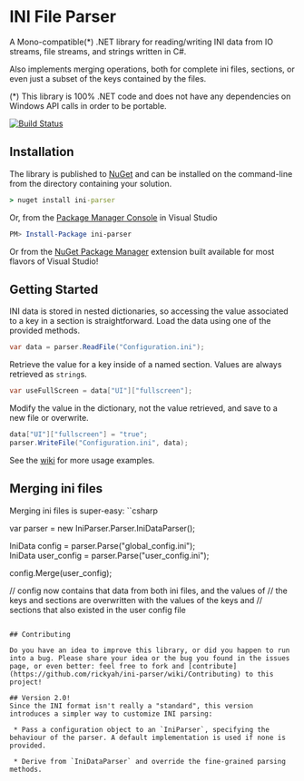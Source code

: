 # INI File Parser

A Mono-compatible(*) .NET library for reading/writing INI data from IO streams, file streams, and strings written in C#.

Also implements merging operations, both for complete ini files, sections, or even just a subset of the keys contained by the files.


(*) This library is 100% .NET code and does not have any dependencies on Windows API calls in order to be portable.

[![Build Status](https://travis-ci.org/rickyah/ini-parser.png?branch=master)](https://travis-ci.org/rickyah/ini-parser)

## Installation

The library is published to [NuGet](https://www.nuget.org/packages/ini-parser/) and can be installed on the command-line from the directory containing your solution.

```bat
> nuget install ini-parser
```

Or, from the [Package Manager Console](http://docs.nuget.org/docs/start-here/using-the-package-manager-console) in Visual Studio

```powershell
PM> Install-Package ini-parser
```

Or from the [NuGet Package Manager](http://visualstudiogallery.msdn.microsoft.com/27077b70-9dad-4c64-adcf-c7cf6bc9970c) extension built available for most flavors of Visual Studio!

## Getting Started

INI data is stored in nested dictionaries, so accessing the value associated to a key in a section is straightforward. Load the data using one of the provided methods.

```csharp
var data = parser.ReadFile("Configuration.ini");
```

Retrieve the value for a key inside of a named section. Values are always retrieved as `string`s.

```csharp
var useFullScreen = data["UI"]["fullscreen"];
```

Modify the value in the dictionary, not the value retrieved, and save to a new file or overwrite.

```csharp
data["UI"]["fullscreen"] = "true";
parser.WriteFile("Configuration.ini", data);
```

See the [wiki](https://github.com/rickyah/ini-parser/wiki) for more usage examples.


## Merging ini files
Merging ini files is super-easy:
``csharp

   var parser = new IniParser.Parser.IniDataParser();

   IniData config = parser.Parse("global_config.ini");        
   IniData user_config = parser.Parse("user_config.ini");

   
   config.Merge(user_config);

   // config now contains that data from both ini files, and the values of
   // the keys and sections are overwritten with the values of the keys and
   // sections that also existed in the user config file
```

## Contributing

Do you have an idea to improve this library, or did you happen to run into a bug. Please share your idea or the bug you found in the issues page, or even better: feel free to fork and [contribute](https://github.com/rickyah/ini-parser/wiki/Contributing) to this project!

## Version 2.0!
Since the INI format isn't really a "standard", this version introduces a simpler way to customize INI parsing:

 * Pass a configuration object to an `IniParser`, specifying the behaviour of the parser. A default implementation is used if none is provided.
 
 * Derive from `IniDataParser` and override the fine-grained parsing methods.

